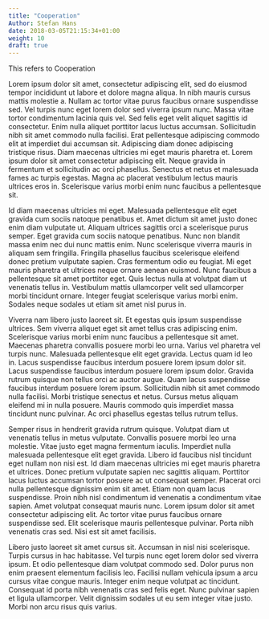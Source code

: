 ```yaml
---
title: "Cooperation"
Author: Stefan Hans
date: 2018-03-05T21:15:34+01:00
weight: 10
draft: true
---
```


This refers to Cooperation

Lorem ipsum dolor sit amet, consectetur adipiscing elit, sed do eiusmod tempor incididunt ut labore et dolore magna aliqua. In nibh mauris cursus mattis molestie a. Nullam ac tortor vitae purus faucibus ornare suspendisse sed. Vel turpis nunc eget lorem dolor sed viverra ipsum nunc. Massa vitae tortor condimentum lacinia quis vel. Sed felis eget velit aliquet sagittis id consectetur. Enim nulla aliquet porttitor lacus luctus accumsan. Sollicitudin nibh sit amet commodo nulla facilisi. Erat pellentesque adipiscing commodo elit at imperdiet dui accumsan sit. Adipiscing diam donec adipiscing tristique risus. Diam maecenas ultricies mi eget mauris pharetra et. Lorem ipsum dolor sit amet consectetur adipiscing elit. Neque gravida in fermentum et sollicitudin ac orci phasellus. Senectus et netus et malesuada fames ac turpis egestas. Magna ac placerat vestibulum lectus mauris ultrices eros in. Scelerisque varius morbi enim nunc faucibus a pellentesque sit.

Id diam maecenas ultricies mi eget. Malesuada pellentesque elit eget gravida cum sociis natoque penatibus et. Amet dictum sit amet justo donec enim diam vulputate ut. Aliquam ultrices sagittis orci a scelerisque purus semper. Eget gravida cum sociis natoque penatibus. Nunc non blandit massa enim nec dui nunc mattis enim. Nunc scelerisque viverra mauris in aliquam sem fringilla. Fringilla phasellus faucibus scelerisque eleifend donec pretium vulputate sapien. Cras fermentum odio eu feugiat. Mi eget mauris pharetra et ultrices neque ornare aenean euismod. Nunc faucibus a pellentesque sit amet porttitor eget. Quis lectus nulla at volutpat diam ut venenatis tellus in. Vestibulum mattis ullamcorper velit sed ullamcorper morbi tincidunt ornare. Integer feugiat scelerisque varius morbi enim. Sodales neque sodales ut etiam sit amet nisl purus in.

Viverra nam libero justo laoreet sit. Et egestas quis ipsum suspendisse ultrices. Sem viverra aliquet eget sit amet tellus cras adipiscing enim. Scelerisque varius morbi enim nunc faucibus a pellentesque sit amet. Maecenas pharetra convallis posuere morbi leo urna. Varius vel pharetra vel turpis nunc. Malesuada pellentesque elit eget gravida. Lectus quam id leo in. Lacus suspendisse faucibus interdum posuere lorem ipsum dolor sit. Lacus suspendisse faucibus interdum posuere lorem ipsum dolor. Gravida rutrum quisque non tellus orci ac auctor augue. Quam lacus suspendisse faucibus interdum posuere lorem ipsum. Sollicitudin nibh sit amet commodo nulla facilisi. Morbi tristique senectus et netus. Cursus metus aliquam eleifend mi in nulla posuere. Mauris commodo quis imperdiet massa tincidunt nunc pulvinar. Ac orci phasellus egestas tellus rutrum tellus.

Semper risus in hendrerit gravida rutrum quisque. Volutpat diam ut venenatis tellus in metus vulputate. Convallis posuere morbi leo urna molestie. Vitae justo eget magna fermentum iaculis. Imperdiet nulla malesuada pellentesque elit eget gravida. Libero id faucibus nisl tincidunt eget nullam non nisi est. Id diam maecenas ultricies mi eget mauris pharetra et ultrices. Donec pretium vulputate sapien nec sagittis aliquam. Porttitor lacus luctus accumsan tortor posuere ac ut consequat semper. Placerat orci nulla pellentesque dignissim enim sit amet. Etiam non quam lacus suspendisse. Proin nibh nisl condimentum id venenatis a condimentum vitae sapien. Amet volutpat consequat mauris nunc. Lorem ipsum dolor sit amet consectetur adipiscing elit. Ac tortor vitae purus faucibus ornare suspendisse sed. Elit scelerisque mauris pellentesque pulvinar. Porta nibh venenatis cras sed. Nisi est sit amet facilisis.

Libero justo laoreet sit amet cursus sit. Accumsan in nisl nisi scelerisque. Turpis cursus in hac habitasse. Vel turpis nunc eget lorem dolor sed viverra ipsum. Et odio pellentesque diam volutpat commodo sed. Dolor purus non enim praesent elementum facilisis leo. Facilisi nullam vehicula ipsum a arcu cursus vitae congue mauris. Integer enim neque volutpat ac tincidunt. Consequat id porta nibh venenatis cras sed felis eget. Nunc pulvinar sapien et ligula ullamcorper. Velit dignissim sodales ut eu sem integer vitae justo. Morbi non arcu risus quis varius.